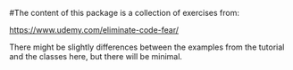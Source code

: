 #The content of this package is a collection of exercises from: 


https://www.udemy.com/eliminate-code-fear/

There might be slightly differences between the examples from the tutorial and the classes here, but there will be minimal.